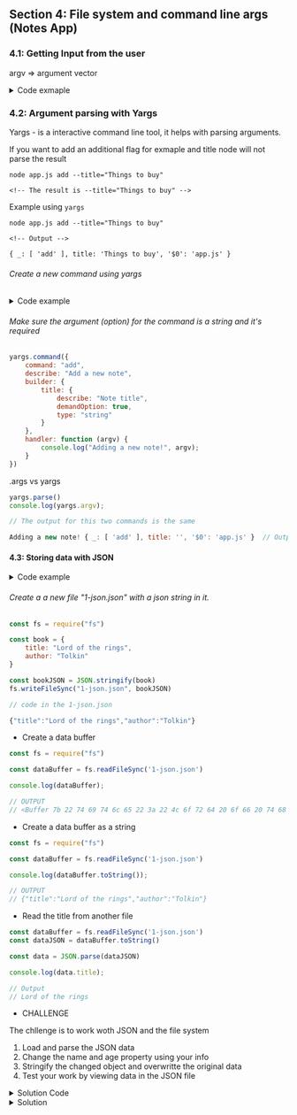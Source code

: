 ## Section 4: File system and command line args (Notes App)

### 4.1: Getting Input from the user

argv => argument vector


<details>
  <summary>Code exmaple</summary>

  ```js
const command = process.argv[2]

if (command === "add") {
    console.log("Adding note!");
} else if (command === 'remove') {
    console.log("Removing note!");
}

// Type node app.js add => Output is Adding note!
// Type node app.js remove => Output is Removinga note!
```

</details>


### 4.2: Argument parsing with Yargs

Yargs - is a interactive command line tool, it helps with parsing arguments.


If you want to add an additional flag for exmaple and title node will not parse the
result

```shel
node app.js add --title="Things to buy"

<!-- The result is --title="Things to buy" -->
```

Example using `yargs`

```terminal
node app.js add --title="Things to buy"

<!-- Output -->

{ _: [ 'add' ], title: 'Things to buy', '$0': 'app.js' }
```

###### Create a new command using yargs


<details>
  <summary>Code example</summary>

```js
// Create add command
yargs.command({
    command: "add",
    describe: "Add a new note",
    handler: function () {
        console.log("Adding a new note!");
    }
})
```

```terminal
node app.js add

<!-- Output -->
Adding a new note!
{ _: [ 'add' ], '$0': 'app.js' }
```

</details>


###### Make sure the argument (option) for the command is a string and it's required

```js
yargs.command({
    command: "add",
    describe: "Add a new note",
    builder: {
        title: {
            describe: "Note title",
            demandOption: true,
            type: "string"
        }
    },
    handler: function (argv) {
        console.log("Adding a new note!", argv);
    }
})
```

.args vs yargs

```js
yargs.parse()
console.log(yargs.argv);

// The output for this two commands is the same

Adding a new note! { _: [ 'add' ], title: '', '$0': 'app.js' }  // Output
```

#### 4.3: Storing data with JSON


<details>
  <summary>Code example</summary>

```js
const book = {
    title: "Lord of the rings",
    author: "Tolkin"
}

// Take a objects and returns a JSON
const bookJSON = JSON.stringify(book)

console.log(bookJSON);

// Take a JSON and returns an obejct
const parseData = JSON.parse(bookJSON)
console.log(parseData.author);
```

</details>


###### Create a a new file "1-json.json" with a json string in it.

```js
const fs = require("fs")

const book = {
    title: "Lord of the rings",
    author: "Tolkin"
}

const bookJSON = JSON.stringify(book)
fs.writeFileSync("1-json.json", bookJSON)

// code in the 1-json.json

{"title":"Lord of the rings","author":"Tolkin"}
```

- Create a data buffer

```js
const fs = require("fs")

const dataBuffer = fs.readFileSync('1-json.json')

console.log(dataBuffer);

// OUTPUT
// <Buffer 7b 22 74 69 74 6c 65 22 3a 22 4c 6f 72 64 20 6f 66 20 74 68 65 20 72 69 6e 67 73 22 2c 22 61 75 74 68 6f 72 22 3a 22 54 6f 6c 6b 69 6e 22 7d>
```

- Create a data buffer as a string

```js
const fs = require("fs")

const dataBuffer = fs.readFileSync('1-json.json')

console.log(dataBuffer.toString());

// OUTPUT
// {"title":"Lord of the rings","author":"Tolkin"}
```

- Read the title from another file

```js
const dataBuffer = fs.readFileSync('1-json.json')
const dataJSON = dataBuffer.toString()

const data = JSON.parse(dataJSON)

console.log(data.title);

// Output
// Lord of the rings
```

- CHALLENGE

The chllenge is to work woth JSON and the file system

1. Load and parse the JSON data
2. Change the name and age property using your info
3. Stringify the changed object and overwritte the original data
4. Test your work by viewing data in the JSON file

<details>
  <summary>Solution Code</summary>

  ```javascript
const dataBuffer = fs.readFileSync("1-json.json")
const dataJSON = dataBuffer.toString()

const user = JSON.parse(dataJSON)

user.name = "Todor"
user.age = 35

const userJSON = JSON.stringify(user)
fs.writeFileSync("1-json.json", userJSON)

console.log(dataJSON);
  ```

  ```json
// Code in the the 1-json-json

// Before the code runs
{"name":"Andrew","planet":"Earth","age":23}

// After the code runs
{"name":"Todor","planet":"Earth","age":35}
  ```

</details>





<details>
  <summary>Solution</summary>


</details>